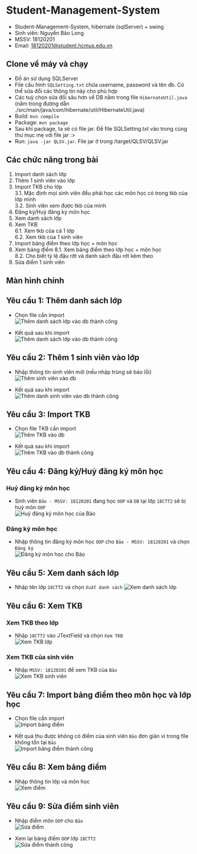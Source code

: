 # Student-Management-System

* Student-Management-System, hibernate (sqlServer) + swing  
* Sinh viên: Nguyễn Bảo Long  
* MSSV: 18120201  
* Email: 18120201@student.hcmus.edu.vn  

## Clone về máy và chạy  

* Đồ án sử dụng SQLServer  
* File cấu hình `SQLSetting.txt` chứa username, password và tên db. Có thể sửa đổi các thông tin này cho phù hợp  
* Các tuỳ chọn sửa đổi sâu hơn về DB nằm trong file `HibernateUtil.java` (nằm trong đường dẫn ./src/main/java/com/hibernate/util/HibernateUtil.java)  
* Build: `mvn compile`  
* Package: `mvn package`  
* Sau khi package, ta sẽ có file jar. Để file SQLSetting.txt vào trong cùng thư mục mẹ với file jar :>  
* Run: `java -jar QLSV.jar`. File jar ở trong /target/QLSV/QLSV.jar  

## Các chức năng trong bài

1. Import danh sách lớp  
2. Thêm 1 sinh viên vào lớp  
3. Import TKB cho lớp  
    3.1. Mặc định mọi sinh viên đều phải học các môn học có trong tkb của lớp mình  
    3.2. Sinh viên xem được tkb của mình  
4. Đăng ký/Huỷ đăng ký môn học  
5. Xem danh sách lớp  
6. Xem TKB  
    6.1. Xem tkb của cả 1 lớp  
    6.2. Xem tkb của 1 sinh viên  
7. Import bảng điểm theo lớp học + môn học  
8. Xem bảng điểm
    8.1. Xem bảng điểm theo lớp học + môn học  
    8.2. Cho biết tỷ lệ đậu rớt và danh sách đậu rớt kèm theo  
9. Sửa điểm 1 sinh viên  

## Màn hình chính  

## Yêu cầu 1: Thêm danh sách lớp  

* Chọn file cần import  
![Thêm danh sách lớp vào db thành công](./commit/AddLop.png)  
  
* Kết quả sau khi import  
![Thêm danh sách lớp vào db thành công](./commit/AddLopThanhCong.png)  

## Yêu cầu 2: Thêm 1 sinh viên vào lớp  

* Nhập thông tin sinh viên mới (nếu nhập trùng sẽ báo lỗi)  
![Thêm sinh viên vào db](./commit/AddSinhVien.png)  
  
* Kết quả sau khi import  
![Thêm danh sinh viên vào db thành công](./commit/AddSinhVienThanhCong.png)  

## Yêu cầu 3: Import TKB  

* Chọn file TKB cần import  
![Thêm TKB vào db](./commit/AddTKB.png)  
  
* Kết quả sau khi import  
![Thêm TKB vào db thành công](./commit/AddTKBThanhCong.png)  

## Yêu cầu 4: Đăng ký/Huỷ đăng ký môn học  

### Huỷ đăng ký môn học  

* Sinh viên `Bảo - MSSV: 18120201` đang học `OOP` và `DB` tại lớp `18CTT2` sẽ bị huỷ môn `OOP`  
![Huỷ đăng ký môn học của Bảo](./commit/HuyDangKy.png)  

### Đăng ký môn học  

* Nhập thông tin đăng ký môn học `OOP` cho `Bảo - MSSV: 18120201` và chọn `Đăng ký`  
![Đăng ký môn học cho Bảo](./commit/DangKyMon.png)  

## Yêu cầu 5: Xem danh sách lớp  

* Nhập tên lớp `18CTT2` và chọn `Xuất danh sách`
![Xem danh sách lớp](./commit/AddSinhVienThanhCong1.png)  

## Yêu cầu 6: Xem TKB  

### Xem TKB theo lớp  

* Nhập `18CTT2` vào JTextField và chọn `Xem TKB`  
![Xem TKB lớp](./commit/XemTKBLop.png)  

### Xem TKB của sinh viên  

* Nhập `MSSV: 18120201` để xem TKB của `Bảo`  
![Xem TKB sinh viên](./commit/XemTKBSinhVien.png)  

## Yêu cầu 7: Import bảng điểm theo môn học và lớp học  

* Chọn file cần import  
![Import bảng điểm](./commit/AddBangDiem.png)  
  
* Kết quả thu được không có điểm của sinh viên `Bảo` đơn giản vì trong file không tồn tại `Bảo`  
![Import bảng điểm thành công](./commit/AddBangDiemThanhCong.png)  

## Yêu cầu 8: Xem bảng điểm  

* Nhập thông tin lớp và môn học  
![Xem điểm](./commit/XemDiem.png)  

## Yêu cầu 9: Sửa điểm sinh viên  

* Nhập điểm môn `OOP` cho `Bảo`  
![Sửa điểm](./commit/SuaDiem.png)  
  
* Xem lại bảng điểm `OOP` lớp `18CTT2`  
![Sửa điểm thành công](./commit/XemLai.png)  
